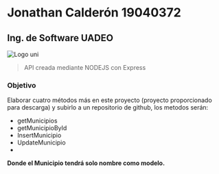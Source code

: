 # Jonathan Calderón 19040372
## Ing. de Software UADEO 

![Logo uni](https://i1.rgstatic.net/ii/profile.image/768043164631041-1560127168606_Q128/Jose-Esparza-5.jpg)

>API creada mediante NODEJS con Express
### Objetivo
Elaborar cuatro métodos más en este proyecto (proyecto proporcionado para descarga) y subirlo a un repositorio de github, los metodos serán: 
- getMunicipios
- getMunicipioById
- InsertMunicipio
- UpdateMunicipio
- 
**Donde el Municipio tendrá solo nombre como modelo.**